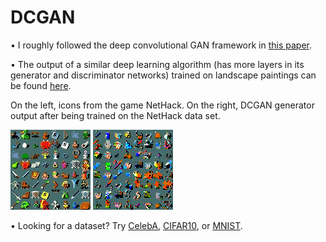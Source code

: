 # DCGAN

• I roughly followed the deep convolutional GAN framework in [this paper](https://arxiv.org/pdf/1511.06434.pdf).

• The output of a similar deep learning algorithm (has more layers in its generator and discriminator networks) trained on landscape paintings can be found [here](https://twitter.com/deep_landscapes).

On the left, icons from the game NetHack. On the right, DCGAN generator output after being trained on the NetHack data set.

![Data sample](https://github.com/BayBenj/CelebA-DCGAN/blob/master/data.jpg "Data sample")
![Output sample](https://github.com/BayBenj/CelebA-DCGAN/blob/master/output.png "Output sample")

• Looking for a dataset? Try [CelebA](http://mmlab.ie.cuhk.edu.hk/projects/CelebA.html), [CIFAR10](https://www.cs.toronto.edu/~kriz/cifar.html), or [MNIST](http://yann.lecun.com/exdb/mnist/).
